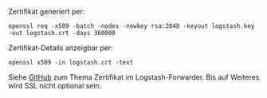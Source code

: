 Zertifikat generiert per:

`openssl req -x509 -batch -nodes -newkey rsa:2048 -keyout logstash.key -out logstash.crt -days 360000`

Zertifikat-Details anzeigbar per:

`openssl x509 -in logstash.crt -text`

Siehe [GitHub](https://github.com/elasticsearch/logstash-forwarder/issues/5) zum Thema Zertifikat im Logstash-Forwarder.
Bis auf Weiteres wird SSL nicht optional sein.
